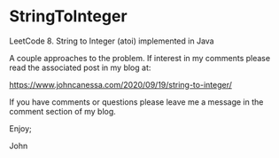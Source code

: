 # StringToInteger
LeetCode 8. String to Integer (atoi) implemented in Java

A couple approaches to the problem.
If interest in my comments please read the associated post in my blog at:

https://www.johncanessa.com/2020/09/19/string-to-integer/

If you have comments or questions please leave me a message in the comment section of my blog.

Enjoy;

John
